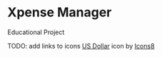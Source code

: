 # Xpense Manager
Educational Project

TODO: add links to icons
<a target="_blank" href="https://icons8.com/icon/85782/us-dollar">US Dollar</a> icon by <a target="_blank" href="https://icons8.com">Icons8</a>
